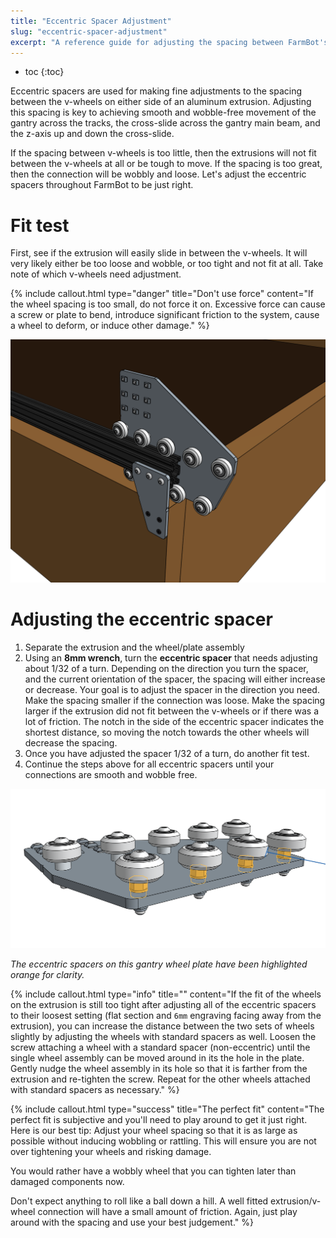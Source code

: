 ```yaml
---
title: "Eccentric Spacer Adjustment"
slug: "eccentric-spacer-adjustment"
excerpt: "A reference guide for adjusting the spacing between FarmBot's V-wheels"
---
```


* toc
{:toc}

Eccentric spacers are used for making fine adjustments to the spacing between the v-wheels on either side of an aluminum extrusion. Adjusting this spacing is key to achieving smooth and wobble-free movement of the gantry across the tracks, the cross-slide across the gantry main beam, and the z-axis up and down the cross-slide.

If the spacing between v-wheels is too little, then the extrusions will not fit between the v-wheels at all or be tough to move. If the spacing is too great, then the connection will be wobbly and loose. Let's adjust the eccentric spacers throughout FarmBot to be just right.

# Fit test
First, see if the extrusion will easily slide in between the v-wheels. It will very likely either be too loose and wobble, or too tight and not fit at all. Take note of which v-wheels need adjustment.

{%
include callout.html
type="danger"
title="Don't use force"
content="If the wheel spacing is too small, do not force it on. Excessive force can cause a screw or plate to bend, introduce significant friction to the system, cause a wheel to deform, or induce other damage."
%}



![Screen Shot 2017-02-27 at 12.31.59 PM.png](Screen_Shot_2017-02-27_at_12.31.59_PM.png)

# Adjusting the eccentric spacer
1. Separate the extrusion and the wheel/plate assembly
2. Using an **8mm wrench**, turn the **eccentric spacer** that needs adjusting about 1/32 of a turn. Depending on the direction you turn the spacer, and the current orientation of the spacer, the spacing will either increase or decrease. Your goal is to adjust the spacer in the direction you need. Make the spacing smaller if the connection was loose. Make the spacing larger if the extrusion did not fit between the v-wheels or if there was a lot of friction. The notch in the side of the eccentric spacer indicates the shortest distance, so moving the notch towards the other wheels will decrease the spacing.
3. Once you have adjusted the spacer 1/32 of a turn, do another fit test.
4. Continue the steps above for all eccentric spacers until your connections are smooth and wobble free.

![Screen Shot 2017-02-27 at 12.39.03 PM.png](Screen_Shot_2017-02-27_at_12.39.03_PM.png)

_The eccentric spacers on this gantry wheel plate have been highlighted orange for clarity._



{%
include callout.html
type="info"
title=""
content="If the fit of the wheels on the extrusion is still too tight after adjusting all of the eccentric spacers to their loosest setting (flat section and `6mm` engraving facing away from the extrusion), you can increase the distance between the two sets of wheels slightly by adjusting the wheels with standard spacers as well. Loosen the screw attaching a wheel with a standard spacer (non-eccentric) until the single wheel assembly can be moved around in its the hole in the plate. Gently nudge the wheel assembly in its hole so that it is farther from the extrusion and re-tighten the screw. Repeat for the other wheels attached with standard spacers as necessary."
%}



{%
include callout.html
type="success"
title="The perfect fit"
content="The perfect fit is subjective and you'll need to play around to get it just right. Here is our best tip: Adjust your wheel spacing so that it is as large as possible without inducing wobbling or rattling. This will ensure you are not over tightening your wheels and risking damage.

You would rather have a wobbly wheel that you can tighten later than damaged components now.

Don't expect anything to roll like a ball down a hill. A well fitted extrusion/v-wheel connection will have a small amount of friction. Again, just play around with the spacing and use your best judgement."
%}

